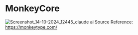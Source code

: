 # MonkeyCore
![Screenshot_14-10-2024_12445_claude ai](https://github.com/user-attachments/assets/cd4ee2e0-f65f-41af-998e-4e330910de1e)
Source Reference: https://monkeytype.com/
